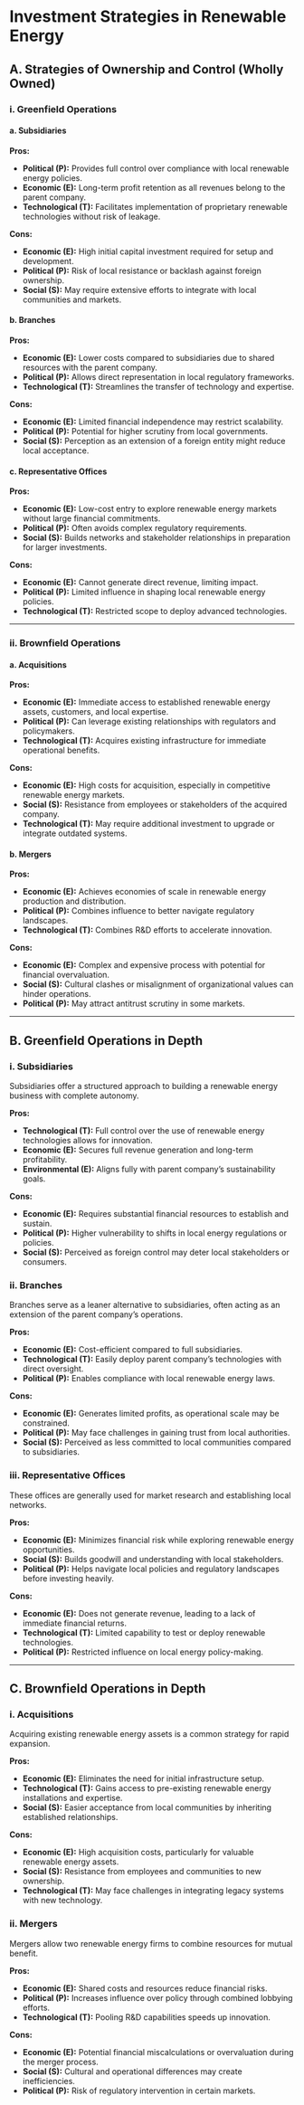 
# Investment Strategies in Renewable Energy

## A. Strategies of Ownership and Control (Wholly Owned)

### i. Greenfield Operations

#### a. Subsidiaries
**Pros:**  
- **Political (P):** Provides full control over compliance with local renewable energy policies.  
- **Economic (E):** Long-term profit retention as all revenues belong to the parent company.  
- **Technological (T):** Facilitates implementation of proprietary renewable technologies without risk of leakage.  

**Cons:**  
- **Economic (E):** High initial capital investment required for setup and development.  
- **Political (P):** Risk of local resistance or backlash against foreign ownership.  
- **Social (S):** May require extensive efforts to integrate with local communities and markets.  

#### b. Branches
**Pros:**  
- **Economic (E):** Lower costs compared to subsidiaries due to shared resources with the parent company.  
- **Political (P):** Allows direct representation in local regulatory frameworks.  
- **Technological (T):** Streamlines the transfer of technology and expertise.  

**Cons:**  
- **Economic (E):** Limited financial independence may restrict scalability.  
- **Political (P):** Potential for higher scrutiny from local governments.  
- **Social (S):** Perception as an extension of a foreign entity might reduce local acceptance.  

#### c. Representative Offices
**Pros:**  
- **Economic (E):** Low-cost entry to explore renewable energy markets without large financial commitments.  
- **Political (P):** Often avoids complex regulatory requirements.  
- **Social (S):** Builds networks and stakeholder relationships in preparation for larger investments.  

**Cons:**  
- **Economic (E):** Cannot generate direct revenue, limiting impact.  
- **Political (P):** Limited influence in shaping local renewable energy policies.  
- **Technological (T):** Restricted scope to deploy advanced technologies.  

---

### ii. Brownfield Operations

#### a. Acquisitions
**Pros:**  
- **Economic (E):** Immediate access to established renewable energy assets, customers, and local expertise.  
- **Political (P):** Can leverage existing relationships with regulators and policymakers.  
- **Technological (T):** Acquires existing infrastructure for immediate operational benefits.  

**Cons:**  
- **Economic (E):** High costs for acquisition, especially in competitive renewable energy markets.  
- **Social (S):** Resistance from employees or stakeholders of the acquired company.  
- **Technological (T):** May require additional investment to upgrade or integrate outdated systems.  

#### b. Mergers
**Pros:**  
- **Economic (E):** Achieves economies of scale in renewable energy production and distribution.  
- **Political (P):** Combines influence to better navigate regulatory landscapes.  
- **Technological (T):** Combines R&D efforts to accelerate innovation.  

**Cons:**  
- **Economic (E):** Complex and expensive process with potential for financial overvaluation.  
- **Social (S):** Cultural clashes or misalignment of organizational values can hinder operations.  
- **Political (P):** May attract antitrust scrutiny in some markets.  

---

## B. Greenfield Operations in Depth

### i. Subsidiaries
Subsidiaries offer a structured approach to building a renewable energy business with complete autonomy.

**Pros:**  
- **Technological (T):** Full control over the use of renewable energy technologies allows for innovation.  
- **Economic (E):** Secures full revenue generation and long-term profitability.  
- **Environmental (E):** Aligns fully with parent company’s sustainability goals.  

**Cons:**  
- **Economic (E):** Requires substantial financial resources to establish and sustain.  
- **Political (P):** Higher vulnerability to shifts in local energy regulations or policies.  
- **Social (S):** Perceived as foreign control may deter local stakeholders or consumers.  

### ii. Branches
Branches serve as a leaner alternative to subsidiaries, often acting as an extension of the parent company’s operations.

**Pros:**  
- **Economic (E):** Cost-efficient compared to full subsidiaries.  
- **Technological (T):** Easily deploy parent company’s technologies with direct oversight.  
- **Political (P):** Enables compliance with local renewable energy laws.  

**Cons:**  
- **Economic (E):** Generates limited profits, as operational scale may be constrained.  
- **Political (P):** May face challenges in gaining trust from local authorities.  
- **Social (S):** Perceived as less committed to local communities compared to subsidiaries.  

### iii. Representative Offices
These offices are generally used for market research and establishing local networks.

**Pros:**  
- **Economic (E):** Minimizes financial risk while exploring renewable energy opportunities.  
- **Social (S):** Builds goodwill and understanding with local stakeholders.  
- **Political (P):** Helps navigate local policies and regulatory landscapes before investing heavily.  

**Cons:**  
- **Economic (E):** Does not generate revenue, leading to a lack of immediate financial returns.  
- **Technological (T):** Limited capability to test or deploy renewable technologies.  
- **Political (P):** Restricted influence on local energy policy-making.  

---

## C. Brownfield Operations in Depth

### i. Acquisitions
Acquiring existing renewable energy assets is a common strategy for rapid expansion.

**Pros:**  
- **Economic (E):** Eliminates the need for initial infrastructure setup.  
- **Technological (T):** Gains access to pre-existing renewable energy installations and expertise.  
- **Social (S):** Easier acceptance from local communities by inheriting established relationships.  

**Cons:**  
- **Economic (E):** High acquisition costs, particularly for valuable renewable energy assets.  
- **Social (S):** Resistance from employees and communities to new ownership.  
- **Technological (T):** May face challenges in integrating legacy systems with new technology.  

### ii. Mergers
Mergers allow two renewable energy firms to combine resources for mutual benefit.

**Pros:**  
- **Economic (E):** Shared costs and resources reduce financial risks.  
- **Political (P):** Increases influence over policy through combined lobbying efforts.  
- **Technological (T):** Pooling R&D capabilities speeds up innovation.  

**Cons:**  
- **Economic (E):** Potential financial miscalculations or overvaluation during the merger process.  
- **Social (S):** Cultural and operational differences may create inefficiencies.  
- **Political (P):** Risk of regulatory intervention in certain markets.  
